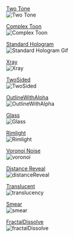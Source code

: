 [Two Tone](Assets/_Shaders/AmplifyShaders/TwoTone.shader)\
![Two Tone](https://user-images.githubusercontent.com/30673142/65167810-25c07f00-d9f8-11e9-904e-2401a6812775.png)

[Complex Toon](Assets/_Shaders/AmplifyShaders/ComplexToon.shader)\
![Complex Toon](https://user-images.githubusercontent.com/30673142/65167846-32dd6e00-d9f8-11e9-8f29-7d310b0ce486.png)

[Standard Hologram](Assets/_Shaders/AmplifyShaders/StandardHologram.shader)\
![Standard Hologram Gif](https://user-images.githubusercontent.com/30673142/72476569-5f38a980-37a2-11ea-9423-9441d884b2e9.gif)

[Xray](Assets/_Shaders/AmplifyShaders/Xray.shader)\
![Xray](https://user-images.githubusercontent.com/30673142/65168706-eeeb6880-d9f9-11e9-9f1b-35f9a108510c.png)

[TwoSided](Assets/_Shaders/AmplifyShaders/TwoSided.shader)\
![TwoSided](https://user-images.githubusercontent.com/30673142/65354899-8ccf6680-dba5-11e9-997e-360cdbb0494a.png)

[OutlineWithAlpha](Assets/_Shaders/AmplifyShaders/OutlineWithAlpha.shader)\
![OutlineWithAlpha](https://user-images.githubusercontent.com/30673142/65354934-9b1d8280-dba5-11e9-85a2-926e3c333478.png)

[Glass](Assets/_Shaders/AmplifyShaders/Glass.shader)\
![Glass](https://user-images.githubusercontent.com/30673142/65645874-fbe5fa00-dfad-11e9-90fb-dff3d745eadc.png)

[Rimlight](Assets/_Shaders/AmplifyShaders/Rimlight.shader)\
![Rimlight](https://user-images.githubusercontent.com/30673142/65646528-30f34c00-dfb0-11e9-9ea3-e3287e5c24ba.png)

[Voronoi Noise](Assets/_Shaders/AmplifyShaders/Voronoi.shader)\
![voronoi](https://user-images.githubusercontent.com/30673142/72477208-dfabda00-37a3-11ea-8e7d-11ccd2b2cfd6.gif)

[Distance Reveal](Assets/_Shaders/AmplifyShaders/DistanceReveal.shader)\
![distanceReveal](https://user-images.githubusercontent.com/30673142/72477762-1f26f600-37a5-11ea-95f4-cb75d756827e.gif)

[Translucent](Assets/_Shaders/AmplifyShaders/Translucent.shader)\
![translucency](https://user-images.githubusercontent.com/30673142/72478375-b50f5080-37a6-11ea-8bac-16d40f77f6d3.gif)

[Smear](Assets/_Shaders/AmplifyShaders/SmearHologram.shader)\
![smear](https://user-images.githubusercontent.com/30673142/176448820-4694ff28-d9c1-4d35-bcff-5638cf142354.gif)

[FractalDissolve](Assets/_Shaders/AmplifyShaders/FractalDissolve.shader)\
![fractalDissolve](https://user-images.githubusercontent.com/30673142/176683065-c80f0f05-ed43-4855-a7ce-bbb09c8849de.gif)
